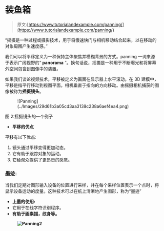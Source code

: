 # 装鱼箱

> 原文:[https://www.tutorialandexample.com/panning/](https://www.tutorialandexample.com/panning/)

“摇摄是一种过程或摄影技术，用于将慢速快门与相机移动结合起来，以在移动的对象周围产生速度感。”

我们可以将平移定义为一种保持主体聚焦并模糊背景的方式。panning 一词来源于表示广阔视野的“ **panorama** ”。换句话说，摇摄是一种用于不断曝光和将屏幕外空间包含到图像中的装置。

如果我们谈论视频技术，平移被定义为画面在显示器上水平滚动。在 3D 建模中，平移是指平行移动到视图平面。相机垂直于指向的方向移动。由摇摄相机捕获的图像被称为**摇摄镜头**。

<figure class="wp-block-image">![Panning](../Images/29d61b3a05cd3aa3138c238a6aef4ea4.png)</figure>

图 2:摇摄镜头的一个例子

*   **平移的优点**

平移有以下优点:

1.  镜头通过平移变得更加动态。
2.  它有助于跟踪对象的运动。
3.  它给观众提供了更昂贵的感觉。

### 墨迹:

当我们定期对图形输入设备的位置进行采样，并在每个采样位置表示一个点时，将显示设备运动的度量。这种技术可以在纸上清晰地产生图形，称为“墨迹”

*   **上墨的使用:**
*   它用于在线字符识别程序。
*   **有助于画素描，纹身等。**

 ****<figure class="wp-block-image">![Panning2](../Images/f15eb720dbcc5b18207b7a369d0451bf.png)</figure>****